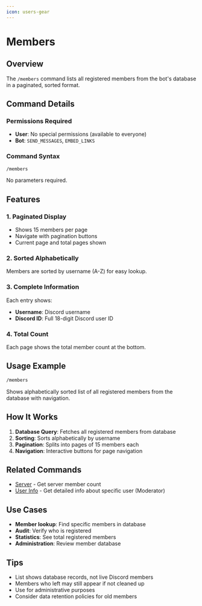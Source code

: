 ```yaml
---
icon: users-gear
---
```


# Members

## Overview

The `/members` command lists all registered members from the bot's database in a paginated, sorted format.

## Command Details

### Permissions Required

* **User**: No special permissions (available to everyone)
* **Bot**: `SEND_MESSAGES`, `EMBED_LINKS`

### Command Syntax

```bash
/members
```

No parameters required.

## Features

### 1. **Paginated Display**

* Shows 15 members per page
* Navigate with pagination buttons
* Current page and total pages shown

### 2. **Sorted Alphabetically**

Members are sorted by username (A-Z) for easy lookup.

### 3. **Complete Information**

Each entry shows:

* **Username**: Discord username
* **Discord ID**: Full 18-digit Discord user ID

### 4. **Total Count**

Each page shows the total member count at the bottom.

## Usage Example

```bash
/members
```

Shows alphabetically sorted list of all registered members from the database with navigation.

## How It Works

1. **Database Query**: Fetches all registered members from database
2. **Sorting**: Sorts alphabetically by username
3. **Pagination**: Splits into pages of 15 members each
4. **Navigation**: Interactive buttons for page navigation

## Related Commands

* [Server](server.md) - Get server member count
* [User Info](user-info.md) - Get detailed info about specific user (Moderator)

## Use Cases

* **Member lookup**: Find specific members in database
* **Audit**: Verify who is registered
* **Statistics**: See total registered members
* **Administration**: Review member database

## Tips

* List shows database records, not live Discord members
* Members who left may still appear if not cleaned up
* Use for administrative purposes
* Consider data retention policies for old members
